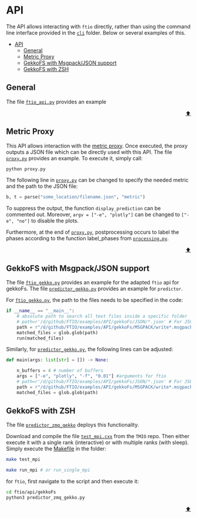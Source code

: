 # API

The API allows interacting with `ftio` directly, rather than using the command line interface provided in the [`cli`](/ftio/cli/) folder.
Below or several examples of this.

- [API](#api)
	- [General](#general)
	- [Metric Proxy](#metric-proxy)
	- [GekkoFS with Msgpack/JSON support](#gekkofs-with-msgpackjson-support)
	- [GekkoFS with ZSH](#gekkofs-with-zsh)

## General

The file [`ftio_api.py`](/examples/API/test_api.py) provides an example

<p align="right"><a href="#api">⬆</a></p>

## Metric Proxy

This API allows interaction with the [metric proxy](https://github.com/besnardjb/proxy_v2). Once executed, the proxy outputs a JSON file which can be directly used with this API.
The file [`proxy.py`](/ftio/api/metric_proxy/proxy.py) provides an example. To execute it, simply call:

```sh
python proxy.py
```

The following line in [`proxy.py`](/ftio/api/metric_proxy/proxy.py) can be changed to specify the needed metric and the path to the JSON file:

```py
b, t = parse("some_location/filename.json", "metric")
```

To suppress the output, the function `display_prediction` can be commented out. Moreover, `argv = ["-e", "plotly"]` can be changed to `["-e", "no"]` to disable the plots.

Furthermore, at the end of [`proxy.py`](/ftio/api/metric_proxy/proxy.py), postprocessing occurs to label the phases according to the function label_phases from [`processing.py`](/ftio/post/processing.py).

<p align="right"><a href="#api">⬆</a></p>

## GekkoFS with Msgpack/JSON support

The file [`ftio_gekko.py`](/ftio/api/gekkoFs/ftio_gekko.py) provides an example for the adapted `ftio` api for gekkoFs.
The file [`predictor_gekko.py`](/ftio/api/gekkoFs/predictor_gekko.py) provides an example for `predictor`.

For [`ftio_gekko.py`](/ftio/api/gekkoFs/ftio_gekko.py), the path to the files needs to be specified in the code:

```python
if __name__ == "__main__":
    # absolute path to search all text files inside a specific folder
    # path=r'/d/github/FTIO/examples/API/gekkoFs/JSON/*.json' # For JSON
    path = r"/d/github/FTIO/examples/API/gekkoFs/MSGPACK/write*.msgpack"  # For MSGPCK
    matched_files = glob.glob(path)
    run(matched_files)
```

Similarly, for [`predictor_gekko.py`](/ftio/api/gekkoFs/predictor_gekko.py), the following lines can be adjusted:

```python
def main(args: list[str] = []) -> None:

    n_buffers = 4 # number of buffers 
    args = ["-e", "plotly", "-f", "0.01"] #arguments for ftio
    # path=r'/d/github/FTIO/examples/API/gekkoFs/JSON/*.json' # For JSON
    path = r"/d/github/FTIO/examples/API/gekkoFs/MSGPACK/write*.msgpack"  # For MSGPCK
    matched_files = glob.glob(path)
```

## GekkoFS with ZSH

The file [`predictor_zmq_gekko`](https://github.com/tuda-parallel/FTIO/blob/main/ftio/api/gekkoFs/predictor_zmq_gekko.py) deploys this functionality. 

Download and compile the file [`test_mpi.cxx`](https://github.com/tuda-parallel/TMIO/blob/main/test/zmq/test_mpi.cxx) from the `TMIO` repo. Then either execute it with a single rank (interactive) or with multiple ranks (with sleep). Simply execute the [Makefile](https://github.com/tuda-parallel/TMIO/blob/main/test/zmq) in the folder:

```sh
make test_mpi

make run_mpi # or run_single_mpi
```

for `ftio`, first navigate to the script and then execute it:

```sh
cd ftio/api/gekkoFs
python3 predictor_zmq_gekko.py 
```

<p align="right"><a href="#api">⬆</a></p>
